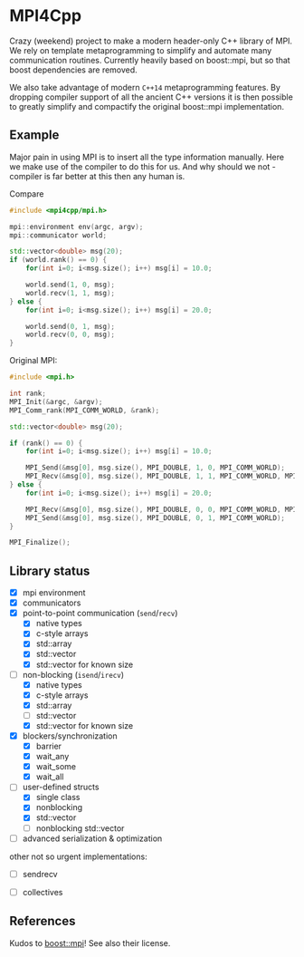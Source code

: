 # MPI4Cpp

Crazy (weekend) project to make a modern header-only C++ library of MPI. We rely on template metaprogramming to simplify and automate many communication routines.  Currently heavily based on boost::mpi, but so that boost dependencies are removed.

We also take advantage of modern `C++14` metaprogramming features. By dropping compiler support of all the ancient C++ versions it is then possible to greatly simplify and compactify the original boost::mpi implementation.

## Example

Major pain in using MPI is to insert all the type information manually. Here we make use of the compiler to do this for us. And why should we not - compiler is far better at this then any human is.

Compare

```c++
#include <mpi4cpp/mpi.h>

mpi::environment env(argc, argv);
mpi::communicator world;

std::vector<double> msg(20);
if (world.rank() == 0) {
    for(int i=0; i<msg.size(); i++) msg[i] = 10.0;

    world.send(1, 0, msg);
    world.recv(1, 1, msg);
} else {
    for(int i=0; i<msg.size(); i++) msg[i] = 20.0;

    world.send(0, 1, msg);
    world.recv(0, 0, msg);
}

```

Original MPI:
```c++
#include <mpi.h>

int rank;
MPI_Init(&argc, &argv);
MPI_Comm_rank(MPI_COMM_WORLD, &rank);

std::vector<double> msg(20);

if (rank() == 0) {
    for(int i=0; i<msg.size(); i++) msg[i] = 10.0;

    MPI_Send(&msg[0], msg.size(), MPI_DOUBLE, 1, 0, MPI_COMM_WORLD);
    MPI_Recv(&msg[0], msg.size(), MPI_DOUBLE, 1, 1, MPI_COMM_WORLD, MPI_STATUS_IGNORE);
} else {
    for(int i=0; i<msg.size(); i++) msg[i] = 20.0;

    MPI_Recv(&msg[0], msg.size(), MPI_DOUBLE, 0, 0, MPI_COMM_WORLD, MPI_STATUS_IGNORE);
    MPI_Send(&msg[0], msg.size(), MPI_DOUBLE, 0, 1, MPI_COMM_WORLD);
}

MPI_Finalize();
```


## Library status

- [x] mpi environment 
- [x] communicators
- [x] point-to-point communication  (`send`/`recv`)
    - [x] native types
    - [x] c-style arrays
    - [x] std::array
    - [x] std::vector
    - [x] std::vector for known size
- [ ] non-blocking (`isend`/`irecv`)
    - [x] native types
    - [x] c-style arrays
    - [x] std::array
    - [ ] std::vector
    - [x] std::vector for known size
- [x] blockers/synchronization
    - [x] barrier
    - [x] wait_any
    - [x] wait_some
    - [x] wait_all
- [ ] user-defined structs
    - [x] single class
    - [x] nonblocking
    - [x] std::vector
    - [ ] nonblocking std::vector
- [ ] advanced serialization & optimization

other not so urgent implementations:
- [ ] sendrecv
- [ ] collectives


## References

Kudos to [boost::mpi](https://github.com/boostorg/mpi/)! See also their license.

